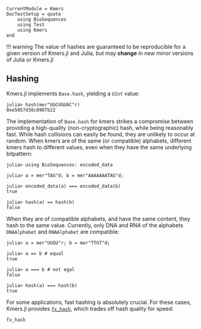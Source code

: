 ```@meta
CurrentModule = Kmers
DocTestSetup = quote
    using BioSequences
    using Test
    using Kmers
end
```

!!! warning
    The value of hashes are guaranteed to be reproducible for a given version
    of Kmers.jl and Julia, but may __change__ in new minor versions of Julia
    or Kmers.jl

## Hashing
Kmers.jl implements `Base.hash`, yielding a `UInt` value:

```jldoctest; filter = r"^0x[0-9a-fA-F]+$"
julia> hash(mer"UGCUGUAC"r)
0xe5057d38c8907b22
```

The implementation of `Base.hash` for kmers strikes a compromise between providing a high-quality (non-cryptographic) hash, while being reasonably fast.
While hash collisions can easily be found, they are unlikely to occur at random.
When kmers are of the same (or compatible) alphabets, different kmers hash to different values, even when they have the same underlying bitpattern:

```jldoctest
julia> using BioSequences: encoded_data

julia> a = mer"TAG"d; b = mer"AAAAAAATAG"d;

julia> encoded_data(a) === encoded_data(b)
true

julia> hash(a) == hash(b)
false
```

When they are of compatible alphabets, and have the same content, they hash to the same value.
Currently, only DNA and RNA of the alphabets `DNAAlphabet` and `RNAAlphabet` are compatible:

```jldoctest
julia> a = mer"UUGU"r; b = mer"TTGT"d;

julia> a == b # equal
true

julia> a === b # not egal
false

julia> hash(a) === hash(b)
true
```

For some applications, fast hashing is absolutely crucial. For these cases, Kmers.jl provides [`fx_hash`](@ref), which trades off hash quality for speed:

```@docs
fx_hash
```